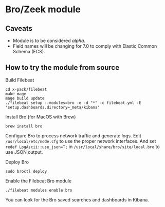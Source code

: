 # Bro/Zeek module

## Caveats

* Module is to be considered _alpha_.
* Field names will be changing for 7.0 to comply with Elastic Common Schema (ECS).

## How to try the module from source

Build Filebeat

```
cd x-pack/filebeat
make mage
mage build update
./filebeat setup --modules=bro -e -d "*" -c filebeat.yml -E 'setup.dashboards.directory=_meta/kibana'
```

Install Bro (for MacOS with Brew)

```
brew install bro
```

Configure Bro to process network traffic and generate logs. Edit `/usr/local/etc/node.cfg` to use the proper network interfaces. And set `redef LogAscii::use_json=T;` in `/usr/local/share/bro/site/local.bro` to use JSON output. 

Deploy Bro

```
sudo broctl deploy
```

Enable the Filebeat Bro module

```
./filebeat modules enable bro
```

You can look for the Bro saved searches and dashboards in Kibana.
